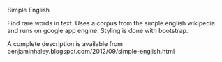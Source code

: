 Simple English

Find rare words in text.  Uses a corpus from the simple english
wikipedia and runs on google app engine.  Styling is done with
bootstrap.

A complete description is available from
benjaminhaley.blogspot.com/2012/09/simple-english.html
